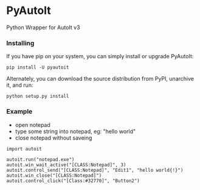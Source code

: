PyAutoIt
========

Python Wrapper for AutoIt v3

### Installing

If you have pip on your system, you can simply install or upgrade PyAutoIt:

```
pip install -U pyautoit
```

Alternately, you can download the source distribution from PyPI, unarchive it, and run:

```
python setup.py install
```

### Example

- open notepad
- type some string into notepad, eg: "hello world"
- close notepad without saveing

```
import autoit

autoit.run("notepad.exe")
autoit.win_wait_active("[CLASS:Notepad]", 3)
autoit.control_send("[CLASS:Notepad]", "Edit1", "hello world{!}")
autoit.win_close("[CLASS:Notepad]")
autoit.control_click("[Class:#32770]", "Button2")
```